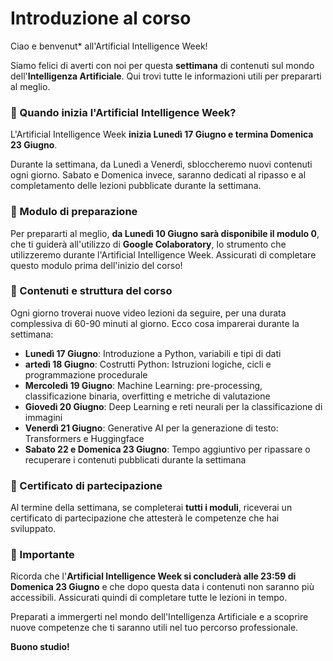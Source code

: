 # Introduzione al corso

Ciao e benvenut* all'Artificial Intelligence Week!

Siamo felici di averti con noi per questa **settimana** di contenuti sul mondo dell'**Intelligenza Artificiale**. Qui trovi tutte le informazioni utili per prepararti al meglio.

### 📌 Quando inizia l'Artificial Intelligence Week?
L'Artificial Intelligence Week **inizia Lunedì 17 Giugno e termina Domenica 23 Giugno**.

Durante la settimana, da Lunedì a Venerdì, sbloccheremo nuovi contenuti ogni giorno. Sabato e Domenica invece, saranno dedicati al ripasso e al completamento delle lezioni pubblicate durante la settimana.



### 📌 Modulo di preparazione

Per prepararti al meglio, **da Lunedì 10 Giugno sarà disponibile il modulo 0**, che ti guiderà all'utilizzo di **Google Colaboratory**, lo strumento che utilizzeremo durante l'Artificial Intelligence Week. Assicurati di completare questo modulo prima dell'inizio del corso!



### 📌 Contenuti e struttura del corso

Ogni giorno troverai nuove video lezioni da seguire, per una durata complessiva di 60-90 minuti al giorno. Ecco cosa imparerai durante la settimana:

- **Lunedì 17 Giugno**: Introduzione a Python, variabili e tipi di dati
- **artedì 18 Giugno**: Costrutti Python: Istruzioni logiche, cicli e programmazione procedurale
- **Mercoledì 19 Giugno**: Machine Learning: pre-processing, classificazione binaria, overfitting e metriche di valutazione
- **Giovedì 20 Giugno**: Deep Learning e reti neurali per la classificazione di immagini
- **Venerdì 21 Giugno**: Generative AI per la generazione di testo: Transformers e Huggingface
- **Sabato 22 e Domenica 23 Giugno**: Tempo aggiuntivo per ripassare o recuperare i contenuti pubblicati durante la settimana


### 📌 Certificato di partecipazione

Al termine della settimana, se completerai **tutti i moduli**, riceverai un certificato di partecipazione che attesterà le competenze che hai sviluppato.



### 🚨 Importante

Ricorda che l'**Artificial Intelligence Week si concluderà alle 23:59 di Domenica 23 Giugno** e che dopo questa data i contenuti non saranno più accessibili. Assicurati quindi di completare tutte le lezioni in tempo.



Preparati a immergerti nel mondo dell'Intelligenza Artificiale e a scoprire nuove competenze che ti saranno utili nel tuo percorso professionale. 



**Buono studio!**
